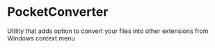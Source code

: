 # PocketConverter
Utility that adds option to convert your files into other extensions from Windows context menu
